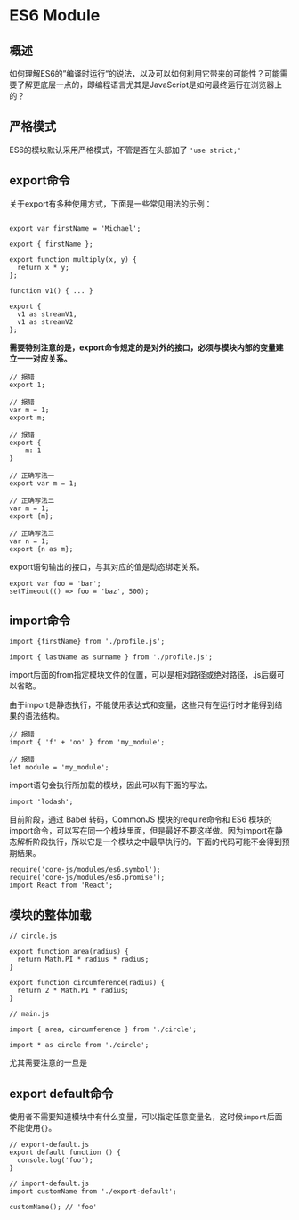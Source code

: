 # ES6 Module 




## 概述

如何理解ES6的”编译时运行“的说法，以及可以如何利用它带来的可能性？可能需要了解更底层一点的，即编程语言尤其是JavaScript是如何最终运行在浏览器上的？

## 严格模式

ES6的模块默认采用严格模式，不管是否在头部加了 `'use strict;'`

## export命令

关于export有多种使用方式，下面是一些常见用法的示例：
 
```

export var firstName = 'Michael';

export { firstName };

export function multiply(x, y) {
  return x * y;
};

function v1() { ... }

export {
  v1 as streamV1,
  v1 as streamV2
};
```
**需要特别注意的是，export命令规定的是对外的接口，必须与模块内部的变量建立一一对应关系。**

```
// 报错
export 1;

// 报错
var m = 1;
export m;

// 报错
export {
	m: 1
}

// 正确写法一
export var m = 1;

// 正确写法二
var m = 1;
export {m};

// 正确写法三
var n = 1;
export {n as m};
```


export语句输出的接口，与其对应的值是动态绑定关系。

```
export var foo = 'bar';
setTimeout(() => foo = 'baz', 500);

```


## import命令


```
import {firstName} from './profile.js';

import { lastName as surname } from './profile.js';
```

import后面的from指定模块文件的位置，可以是相对路径或绝对路径，.js后缀可以省略。

由于import是静态执行，不能使用表达式和变量，这些只有在运行时才能得到结果的语法结构。

```
// 报错
import { 'f' + 'oo' } from 'my_module';

// 报错
let module = 'my_module';
```

import语句会执行所加载的模块，因此可以有下面的写法。

```
import 'lodash';
```


目前阶段，通过 Babel 转码，CommonJS 模块的require命令和 ES6 模块的import命令，可以写在同一个模块里面，但是最好不要这样做。因为import在静态解析阶段执行，所以它是一个模块之中最早执行的。下面的代码可能不会得到预期结果。


```
require('core-js/modules/es6.symbol');
require('core-js/modules/es6.promise');
import React from 'React';
```

## 模块的整体加载

```
// circle.js

export function area(radius) {
  return Math.PI * radius * radius;
}

export function circumference(radius) {
  return 2 * Math.PI * radius;
}
```

```
// main.js

import { area, circumference } from './circle';

import * as circle from './circle';
```

尤其需要注意的一旦是 

## export default命令


使用者不需要知道模块中有什么变量，可以指定任意变量名，这时候`import`后面不能使用`{}`。



```
// export-default.js
export default function () {
  console.log('foo');
}
```

```
// import-default.js
import customName from './export-default';

customName(); // 'foo'
```





















